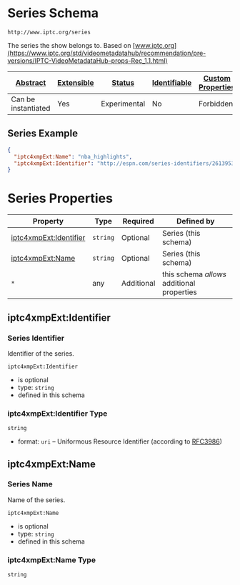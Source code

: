 
# Series Schema

```
http://www.iptc.org/series
```

The series the show belongs to. Based on [www.iptc.org](https://www.iptc.org/std/videometadatahub/recommendation/pre-versions/IPTC-VideoMetadataHub-props-Rec_1.1.html)

| [Abstract](../../../abstract.md) | [Extensible](../../../extensions.md) | [Status](../../../status.md) | [Identifiable](../../../id.md) | [Custom Properties](../../../extensions.md) | [Additional Properties](../../../extensions.md) | Defined In |
|----------------------------------|--------------------------------------|------------------------------|--------------------------------|---------------------------------------------|-------------------------------------------------|------------|
| Can be instantiated | Yes | Experimental | No | Forbidden | Permitted | [external/iptc/series.schema.json](external/iptc/series.schema.json) |

## Series Example
```json
{
  "iptc4xmpExt:Name": "nba_highlights",
  "iptc4xmpExt:Identifier": "http://espn.com/series-identifiers/2613953"
}
```

# Series Properties

| Property | Type | Required | Defined by |
|----------|------|----------|------------|
| [iptc4xmpExt:Identifier](#iptc4xmpextidentifier) | `string` | Optional | Series (this schema) |
| [iptc4xmpExt:Name](#iptc4xmpextname) | `string` | Optional | Series (this schema) |
| `*` | any | Additional | this schema *allows* additional properties |

## iptc4xmpExt:Identifier
### Series Identifier

Identifier of the series.

`iptc4xmpExt:Identifier`
* is optional
* type: `string`
* defined in this schema

### iptc4xmpExt:Identifier Type


`string`
* format: `uri` – Uniformous Resource Identifier (according to [RFC3986](http://tools.ietf.org/html/rfc3986))






## iptc4xmpExt:Name
### Series Name

Name of the series.

`iptc4xmpExt:Name`
* is optional
* type: `string`
* defined in this schema

### iptc4xmpExt:Name Type


`string`





